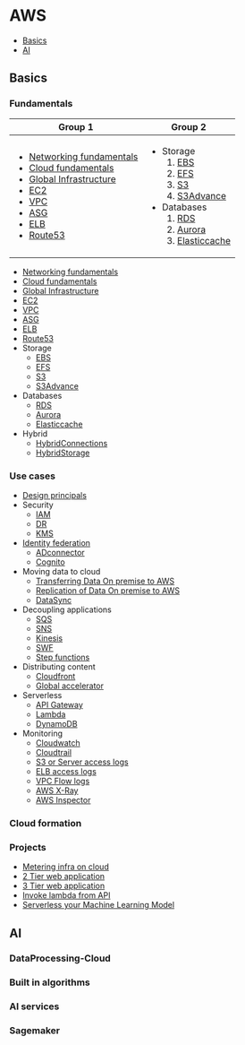 # AWS
- [Basics](#basics)
- [AI](2.AI/README.md)

## Basics
### Fundamentals
| Group 1 | Group 2 |
| ------- | ------- |
|<ul><li>[Networking fundamentals](1.Basics/1.Fundamentals/1.Networking/README.md)</li><li>[Cloud fundamentals](1.Basics/1.Fundamentals/2.Cloud/README.md)</li><li>[Global Infrastructure](1.Basics/1.Fundamentals/3.GlobalInfra/README.md)</li><li>[EC2](1.Basics/1.Fundamentals/4.EC2/README.md)</li><li>[VPC](1.Basics/1.Fundamentals/5.VPC/README.md)</li><li>[ASG](1.Basics/1.Fundamentals/6.ASG/README.md)</li><li>[ELB](1.Basics/1.Fundamentals/7.ELB/README.md)</li><li>[Route53](1.Basics/1.Fundamentals/8.Route53/README.md)</li></ul> | <ul><li>Storage<ol><li>[EBS](1.Basics/1.Fundamentals/9.Storage/EBS/README.md)</li><li>[EFS](1.Basics/1.Fundamentals/9.Storage/EFS/README.md)</li><li>[S3](1.Basics/1.Fundamentals/9.Storage/S3/README.md)</li><li>[S3Advance](1.Basics/1.Fundamentals/9.Storage/S3Advance/README.md)</li></ol></li><li>Databases<ol><li>[RDS](1.Basics/1.Fundamentals/10.RDS/EBS/README.md)</li><li>[Aurora](1.Basics/1.Fundamentals/10.Databases/Aurora/README.md)</li><li>[Elasticcache](1.Basics/1.Fundamentals/10.Databases/Elasticcache/README.md)</li></ol></li></ul> |
- [Networking fundamentals](1.Basics/1.Fundamentals/1.Networking/README.md)
- [Cloud fundamentals](1.Basics/1.Fundamentals/2.Cloud/README.md)
- [Global Infrastructure](1.Basics/1.Fundamentals/3.GlobalInfra/README.md)
- [EC2](1.Basics/1.Fundamentals/4.EC2/README.md)
- [VPC](1.Basics/1.Fundamentals/5.VPC/README.md)
- [ASG](1.Basics/1.Fundamentals/6.ASG/README.md)
- [ELB](1.Basics/1.Fundamentals/7.ELB/README.md)
- [Route53](1.Basics/1.Fundamentals/8.Route53/README.md)
- Storage
  - [EBS](1.Basics/1.Fundamentals/9.Storage/EBS/README.md)
  - [EFS](1.Basics/1.Fundamentals/9.Storage/EFS/README.md)
  - [S3](1.Basics/1.Fundamentals/9.Storage/S3/README.md)
  - [S3Advance](1.Basics/1.Fundamentals/9.Storage/S3Advance/README.md)
- Databases
  - [RDS](1.Basics/1.Fundamentals/10.Databases/RDS/README.md)
  - [Aurora](1.Basics/1.Fundamentals/10.Databases/Aurora/README.md)
  - [Elasticcache](1.Basics/1.Fundamentals/10.Databases/Elasticcache/README.md)
- Hybrid
  - [HybridConnections](1.Basics/1.Fundamentals/11.Hybrid/HybridConnections/README.md)
  - [HybridStorage](1.Basics/1.Fundamentals/11.Hybrid/HybridStorage/README.md)

### Use cases
- [Design principals](1.Basics/2.UseCases/1.DesignPrincipals/README.md)
- Security
  - [IAM](1.Basics/2.UseCases/2.Security/IAM.md)
  - [DR](1.Basics/2.UseCases/2.Security/DR.md)
  - [KMS](1.Basics/2.UseCases/2.Security/KMS.md)
- [Identity federation](1.Basics/2.UseCases/3.IdentityFederation/README.md)
  - [ADconnector](1.Basics/2.UseCases/3.IdentityFederation/ADconnector.md)
  - [Cognito](1.Basics/2.UseCases/3.IdentityFederation/Cognito.md)
- Moving data to cloud
  - [Transferring Data On premise to AWS](1.Basics/2.UseCases/4.MovingDataToCloud/Snow/README.md)
  - [Replication of Data On premise to AWS](1.Basics/2.UseCases/4.MovingDataToCloud/Replication/README.md)
  - [DataSync](1.Basics/2.UseCases/4.MovingDataToCloud/DataSync/README.md)
- Decoupling applications
  - [SQS](1.Basics/2.UseCases/5.DecouplingApplications/SQS/README.md)
  - [SNS](1.Basics/2.UseCases/5.DecouplingApplications/SNS/README.md)
  - [Kinesis](1.Basics/2.UseCases/5.DecouplingApplications/Kinesis/README.md)
  - [SWF](1.Basics/2.UseCases/5.DecouplingApplications/SWF/README.md)
  - [Step functions](1.Basics/2.UseCases/5.DecouplingApplications/StepFunction/README.md)
- Distributing content
  - [Cloudfront](1.Basics/2.UseCases/6.DistributingContent/Cloudfront.md)
  - [Global accelerator](1.Basics/2.UseCases/6.DistributingContent/GlobalAccelerator.md)
- Serverless
  - [API Gateway](1.Basics/2.UseCases/7.Serverless/API-Gateway/README.md)
  - [Lambda](1.Basics/2.UseCases/7.Serverless/Lambda/README.md)
  - [DynamoDB](1.Basics/2.UseCases/7.Serverless/DynamoDB/README.md)
- Monitoring
  - [Cloudwatch](1.Basics/2.UseCases/8.Monitoring/Cloudwatch.md)
  - [Cloudtrail](1.Basics/2.UseCases/8.Monitoring/Cloudtrail.md)
  - [S3 or Server access logs](1.Basics/2.UseCases/8.Monitoring/S3accessLogs.md)
  - [ELB access logs](1.Basics/2.UseCases/8.Monitoring/ELBaccessLogs.md)
  - [VPC Flow logs](1.Basics/2.UseCases/8.Monitoring/VPCflowLogs.md)
  - [AWS X-Ray]()
  - [AWS Inspector]()
### Cloud formation

### Projects
- [Metering infra on cloud](1.Basics/3.Projects/MeteringInfraOnCloud/README.md)
- [2 Tier web application](1.Basics/3.Projects/2TierWebApp/README.md)
- [3 Tier web application](1.Basics/3.Projects/3TierWebApp/README.md)
- [Invoke lambda from API](1.Basics/3.Projects/InvokeLambdaFromAPI/README.md)
- [Serverless your Machine Learning Model](https://medium.com/analytics-vidhya/serverless-your-machine-learning-model-with-pycaret-and-aws-lambda-c33334ee6011)

## AI
### DataProcessing-Cloud

### Built in algorithms

### AI services

### Sagemaker

